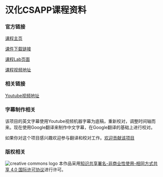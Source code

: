 # 汉化CSAPP课程资料

### 官方链接

[课程主页](http://csapp.cs.cmu.edu/)

[课件下载链接](http://www.cs.cmu.edu/afs/cs/academic/class/15213-f15/www/schedule.html)

[课程Lab页面](http://csapp.cs.cmu.edu/3e/labs.html)

[课程视频地址](https://scs.hosted.panopto.com/Panopto/Pages/Sessions/List.aspx#folderID=%22b96d90ae-9871-4fae-91e2-b1627b43e25e%22&sortColumn=0&sortAscending=true)

### 相关链接

[Youtube视频地址](https://www.youtube.com/playlist?list=PLmBgoRqEQCWy58EIwLSWwMPfkwLOLRM5R)

### 字幕制作相关

该项目的英文字幕使用Youtube视频机器字幕为底稿，重新校对，调整时间轴而来。现在使用Google翻译来制作中文字幕，在Google翻译的基础上进行校对。

如果你对这个项目感兴趣欢迎参与翻译和校对工作。[欢迎贡献该项目](https://github.com/EugeneLiu/translationCSAPP/blob/master/contribution.md)

### 版权相关

![creative commons logo](https://i.creativecommons.org/l/by-nc-sa/4.0/88x31.png)  本作品采用[知识共享署名-非商业性使用-相同方式共享 4.0 国际许可协议](http://creativecommons.org/licenses/by-nc-sa/4.0/)进行许可。



